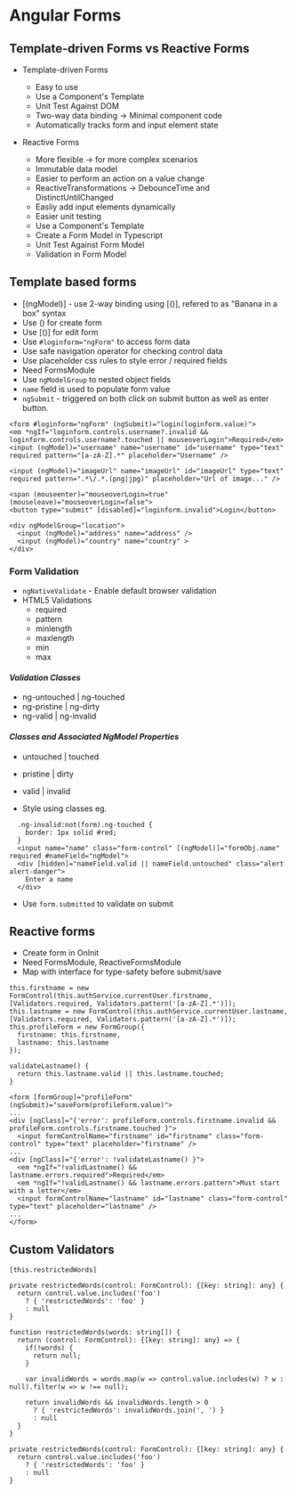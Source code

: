# Angular Forms

## Template-driven Forms vs Reactive Forms

- Template-driven Forms

  - Easy to use
  - Use a Component's Template
  - Unit Test Against DOM
  - Two-way data binding -> Minimal component code
  - Automatically tracks form and input element state

- Reactive Forms

  - More flexible -> for more complex scenarios
  - Immutable data model
  - Easier to perform an action on a value change
  - ReactiveTransformations -> DebounceTime and DistinctUntilChanged
  - Easliy add input elements dynamically
  - Easier unit testing
  - Use a Component's Template
  - Create a Form Model in Typescript
  - Unit Test Against Form Model
  - Validation in Form Model

## Template based forms

- [(ngModel)] - use 2-way binding using [()], refered to as "Banana in a box" syntax
- Use () for create form
- Use [()] for edit form
- Use `#loginform="ngForm"` to access form data
- Use safe navigation operator for checking control data
- Use placeholder css rules to style error / required fields
- Need FormsModule
- Use `ngModelGroup` to nested object fields
- `name` field is used to populate form value
- `ngSubmit` - triggered on both click on submit button as well as enter button.

```
<form #loginform="ngForm" (ngSubmit)="login(loginform.value)">
<em *ngIf="loginform.controls.username?.invalid && loginform.controls.username?.touched || mouseoverLogin">Required</em>
<input (ngModel)="username" name="username" id="username" type="text" required pattern="[a-zA-Z].*" placeholder="Username" />

<input (ngModel)="imageUrl" name="imageUrl" id="imageUrl" type="text" required pattern=".*\/.*.(png|jpg)" placeholder="Url of image..." />

<span (mouseenter)="mouseoverLogin=true" (mouseleave)="mouseoverLogin=false">
<button type="submit" [disabled]="loginform.invalid">Login</button>

<div ngModelGroup="location">
  <input (ngModel)="address" name="address" />
  <input (ngModel)="country" name="country" >
</div>
```

### Form Validation

- `ngNativeValidate` - Enable default browser validation
- HTML5 Validations
  - required
  - pattern
  - minlength
  - maxlength
  - min
  - max

#### _Validation Classes_

- ng-untouched | ng-touched
- ng-pristine | ng-dirty
- ng-valid | ng-invalid

#### _Classes and Associated NgModel Properties_

- untouched | touched
- pristine | dirty
- valid | invalid

- Style using classes
  eg.

```
  .ng-invalid:not(form).ng-touched {
    border: 1px solid #red;
  }
  <input name="name" class="form-control" [(ngModel)]="formObj.name" required #nameField="ngModel">
  <div [hidden]="nameField.valid || nameField.untouched" class="alert alert-danger">
    Enter a name
  </div>

```

- Use `form.submitted` to validate on submit

## Reactive forms

- Create form in OnInit
- Need FormsModule, ReactiveFormsModule
- Map with interface for type-safety before submit/save

```
this.firstname = new FormControl(this.authService.currentUser.firstname, [Validators.required, Validators.pattern('[a-zA-Z].*')]);
this.lastname = new FormControl(this.authService.currentUser.lastname, [Validators.required, Validators.pattern('[a-zA-Z].*')]);
this.profileForm = new FormGroup({
  firstname: this.firstname,
  lastname: this.lastname
});

validateLastname() {
  return this.lastname.valid || this.lastname.touched;
}

<form [formGroup]="profileForm" (ngSubmit)="saveForm(profileForm.value)">
...
<div [ngClass]="{'error': profileForm.controls.firstname.invalid && profileForm.controls.firstname.touched }">
  <input formControlName="firstname" id="firstname" class="form-control" type="text" placeholder="firstname" />
...
<div [ngClass]="{'error': !validateLastname() }">
  <em *ngIf="!validLastname() && lastname.errors.required">Required</em>
  <em *ngIf="!validLastname() && lastname.errors.pattern">Must start with a letter</em>
  <input formControlName="lastname" id="lastname" class="form-control" type="text" placeholder="lastname" />
...
</form>

```

## Custom Validators

```
[this.restrictedWords]

private restrictedWords(control: FormControl): {[key: string]: any} {
  return control.value.includes('foo')
    ? { 'restrictedWords': 'foo' }
    : null
}

function restrictedWords(words: string[]) {
  return (control: FormControl): {[key: string]: any} => {
    if(!words) {
      return null;
    }

    var invalidWords = words.map(w => control.value.includes(w) ? w : null).filter(w => w !== null);

    return invalidWords && invalidWords.length > 0
      ? { 'restrictedWords': invalidWords.join(', ') }
      : null
  }
}

private restrictedWords(control: FormControl): {[key: string]: any} {
  return control.value.includes('foo')
    ? { 'restrictedWords': 'foo' }
    : null
}
```
